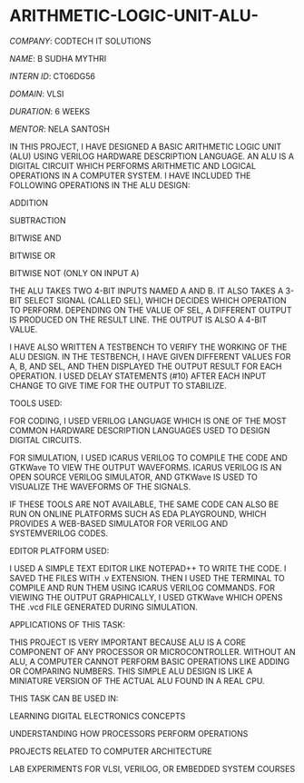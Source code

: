# ARITHMETIC-LOGIC-UNIT-ALU-

*COMPANY*: CODTECH IT SOLUTIONS

*NAME*: B SUDHA MYTHRI

*INTERN ID*: CT06DG56

*DOMAIN*: VLSI

*DURATION*: 6 WEEKS

*MENTOR*: NELA SANTOSH

IN THIS PROJECT, I HAVE DESIGNED A BASIC ARITHMETIC LOGIC UNIT (ALU) USING VERILOG HARDWARE DESCRIPTION LANGUAGE. AN ALU IS A DIGITAL CIRCUIT WHICH PERFORMS ARITHMETIC AND LOGICAL OPERATIONS IN A COMPUTER SYSTEM. I HAVE INCLUDED THE FOLLOWING OPERATIONS IN THE ALU DESIGN:

ADDITION

SUBTRACTION

BITWISE AND

BITWISE OR

BITWISE NOT (ONLY ON INPUT A)

THE ALU TAKES TWO 4-BIT INPUTS NAMED A AND B. IT ALSO TAKES A 3-BIT SELECT SIGNAL (CALLED SEL), WHICH DECIDES WHICH OPERATION TO PERFORM. DEPENDING ON THE VALUE OF SEL, A DIFFERENT OUTPUT IS PRODUCED ON THE RESULT LINE. THE OUTPUT IS ALSO A 4-BIT VALUE.

I HAVE ALSO WRITTEN A TESTBENCH TO VERIFY THE WORKING OF THE ALU DESIGN. IN THE TESTBENCH, I HAVE GIVEN DIFFERENT VALUES FOR A, B, AND SEL, AND THEN DISPLAYED THE OUTPUT RESULT FOR EACH OPERATION. I USED DELAY STATEMENTS (#10) AFTER EACH INPUT CHANGE TO GIVE TIME FOR THE OUTPUT TO STABILIZE.

TOOLS USED:

FOR CODING, I USED VERILOG LANGUAGE WHICH IS ONE OF THE MOST COMMON HARDWARE DESCRIPTION LANGUAGES USED TO DESIGN DIGITAL CIRCUITS.

FOR SIMULATION, I USED ICARUS VERILOG TO COMPILE THE CODE AND GTKWave TO VIEW THE OUTPUT WAVEFORMS. ICARUS VERILOG IS AN OPEN SOURCE VERILOG SIMULATOR, AND GTKWave IS USED TO VISUALIZE THE WAVEFORMS OF THE SIGNALS.

IF THESE TOOLS ARE NOT AVAILABLE, THE SAME CODE CAN ALSO BE RUN ON ONLINE PLATFORMS SUCH AS EDA PLAYGROUND, WHICH PROVIDES A WEB-BASED SIMULATOR FOR VERILOG AND SYSTEMVERILOG CODES.

EDITOR PLATFORM USED:

I USED A SIMPLE TEXT EDITOR LIKE NOTEPAD++ TO WRITE THE CODE. I SAVED THE FILES WITH .v EXTENSION. THEN I USED THE TERMINAL TO COMPILE AND RUN THEM USING ICARUS VERILOG COMMANDS. FOR VIEWING THE OUTPUT GRAPHICALLY, I USED GTKWave WHICH OPENS THE .vcd FILE GENERATED DURING SIMULATION.

APPLICATIONS OF THIS TASK:

THIS PROJECT IS VERY IMPORTANT BECAUSE ALU IS A CORE COMPONENT OF ANY PROCESSOR OR MICROCONTROLLER. WITHOUT AN ALU, A COMPUTER CANNOT PERFORM BASIC OPERATIONS LIKE ADDING OR COMPARING NUMBERS. THIS SIMPLE ALU DESIGN IS LIKE A MINIATURE VERSION OF THE ACTUAL ALU FOUND IN A REAL CPU.

THIS TASK CAN BE USED IN:

LEARNING DIGITAL ELECTRONICS CONCEPTS

UNDERSTANDING HOW PROCESSORS PERFORM OPERATIONS

PROJECTS RELATED TO COMPUTER ARCHITECTURE

LAB EXPERIMENTS FOR VLSI, VERILOG, OR EMBEDDED SYSTEM COURSES

